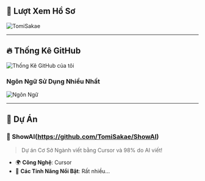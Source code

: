 ## 👀 Lượt Xem Hồ Sơ

![TomiSakae](https://count.getloli.com/@TomiSakae?theme=rule34)

---

## 🔥 Thống Kê GitHub

![Thống Kê GitHub của tôi](https://github-readme-stats.vercel.app/api?username=NguyenHuynhPhuVinh-TomiSakae&show_icons=true&count_private=true&hide=prs&theme=radical)

### Ngôn Ngữ Sử Dụng Nhiều Nhất
![Ngôn Ngữ](https://github-readme-stats.vercel.app/api/top-langs/?username=NguyenHuynhPhuVinh-TomiSakae&layout=compact&theme=radical)

---

## 📂 Dự Án

### 🚀 ShowAI(https://github.com/TomiSakae/ShowAI)
> Dự án Cơ Sở Ngành viết bằng Cursor và 98% do AI viết!

- 🌍 **Công Nghệ**: Cursor
- 🌟 **Các Tính Năng Nổi Bật**: Rất nhiều...
